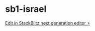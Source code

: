 # sb1-israel

[Edit in StackBlitz next generation editor ⚡️](https://stackblitz.com/~/github.com/netanelhalal/sb1-israel)